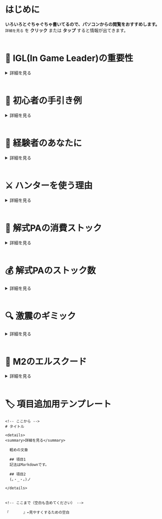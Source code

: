 # はじめに
**いろいろとぐちゃぐちゃ書いてるので、パソコンからの閲覧をおすすめします。**  
`詳細を見る` を **クリック** または **タップ** すると情報が出てきます。  
ﾠﾠﾠ  
  
# 👑 IGL(In Game Leader)の重要性

<details>
<summary>詳細を見る</summary>
  
  **スムーズに進行するにはIGLの存在が必要です。**  
  『誰が、どこで、解式を撃つのか』『何をして欲しいのか』をすべて決めます。  
  **[初心者の手引き](#初心者の手引き)も担当してほしい**為、激震を理解しているチャット速度が速い人が適任。  
  解式PAの簡単な担当位置の順番は以下です。  
  `易 | M2前半 > M2後半 > M4前半 > M4後半 > M3人型 | 難`  
  
</details>  
ﾠﾠﾠ  
  
# 🐥 初心者の手引き例

<details>
<summary>詳細を見る</summary>
  
  初回は**M2のベイゼ到達が目標**で進めるといいです。  
  また、**ゲーム中の説明は一貫して１人が担当するべき**です。  
  
  **激震は時間経過によるVRエネルギーの減少が存在しません。**    
  **説明に重点を置いてゆっくり進める**こと。  
  
  道中ペロるようだったら、VRエネルギーはボス討伐直前まで残すのがおすすめ。  
  **VRエネルギー残量76%以上が、理論値と同様のエネミー設定**になります。  
  `道中のVRカプセルはひとつあたり5%回復する。`

  ## クエスト開始前
  **開始前の段階で一気に情報は与えてはいけません。**(情報過多になるので)  
  `緊張を防ぐため、ドールなし床ペロについては絶対伝えないほうが良いです。`  
  - 『**常に後ろを付いてくること**』
  - 『**戦闘時は前に出過ぎないこと**』
  - 『**危ない時は戦線離脱すること**』  
  
  以上の３つで十分です。  
  パルチザンのPAは、[スピードレイン](https://pso2.swiki.jp/index.php?%E3%83%95%E3%82%A9%E3%83%88%E3%83%B3%E3%82%A2%E3%83%BC%E3%83%84%2F%E3%83%91%E3%83%AB%E3%83%81%E3%82%B6%E3%83%B3%E7%B3%BB#l56a1d4c)だけ教えればOKです。  

  ## M1 イーデッタ討伐後
  イーデッタ討伐後、敵を無視してコンテナ上に集まることを伝えます。  
  雑魚エネミーの討伐後、JGについて説明。  
  - 『**ジャストガードで回復ができること**』  
  - 『**武器アクションよりチャージPAの方が圧倒的に受付が長いこと**』  
  - 『**チャージPAはチャージ開始から1.5秒間が常にJG判定であること**』  
  - 『**回復は近くの味方にも効果があること**』  
  
  ある程度練習させるだけで、**成功するまで無理にやらせたりしてはいけない。**  

  ## M1 ラグナス戦
  通路の雑魚エネミー戦闘前に、討伐後さっきの場所に戻ることを伝えてください。  
  Ra, Boによるラグナスの誘導中に以下を説明。  
  - 『**セイクリッドスキュアの使い方について**』  
  - 『**無限PAについて**』  
  
  無限PAは、**ギアが光るのを目安にするとJAになる。**  
  `ここは先行の人が教えるといいかも(ちょうどハンターだし)`  

  ## M2 解式PA
  ドロップ武器の共有と解式PAについて説明。  
  - 『**欲しいのはランチャー, バレットボウ, ジェットブーツのいずれかであること**』  
  - 『**消費する解式ストックは武器によって異なること**』  
  - 『**担当箇所以外で勝手に自己判断で使ってはいけないこと**』  
  
  **初心者には、体験としてM2前半を担当させるのがおすすめです。**  
  `討伐できたら声をかけること。「gj」とか「ないす」とか`  

  ## M3以降
  **重要事項はそのタイミングで適宜説明し、あとは自由にやらせる形で。**  
  - 『**M3の最初の閃機種が近づくと危険であること**』  
  - 『**M3のカタパルト先では動かないこと**』  
  - 『**M5で解式ストックが2欲しいこと**』  
  
  **ここまでできるなら余裕で理論値取れます。**  
  ちなみに、ベールドフォードルスは解式PA合計4, 5発が目安  
  `M3~M4担当+Raの計4人がおすすめ`  

  ## クエスト終了後
  **気になる部分があれば、その旨を優しい言葉で伝えてください。**  
  初回は誰しもが失敗ややらかしを起こしていた事を伝えてください。  
  `※みんな通る道として事実なので`  
  
</details>  
ﾠﾠﾠ  
  
# 🐓 経験者のあなたに

<details>
<summary>詳細を見る</summary>
  
  **Huとして3回程度参加して貰った人が対象。**  
  さすがに激震について理解してると思うので他の場所を任せたりしてみたい。   
  **ソードを使ってもらうようにしたり、先行・Ra・Boのできる人材にして戦力を強化。**  
  役割の練習は2~4人でも行うことができます。  
  特に役割関連は興味があったら声かけてください。  

  ## ソードを使ってほしい理由
  **パルチザンより火力が高いです。**  
  特にゼッシュレイダとグンネガムに対して有効で、M4の突破が楽になります。  
  `※ソードの解式PA消費ストックは3なので、間違っても使わないでください。`  

  ## ハンター(先行)の役割
  先陣を切る。  
  **厄介なエネミーのヘイトを取ったり、処理を先に行う役割**です。  
  - 解式PAの撃つ位置の理解が必要。  
  - 重要な解式PA担当箇所が2つくらいある。
  - リンチされてペロりやすい。  

  **とりあえず何か役割をやってみたい人向け。**  
  `※ランチャーではなくバレットボウの解式PAを使うことになります。`  

  ## レンジャーの役割
  全体の支援その１。   
  **WBを貼ったり、解式PAでのバックアップ、回復アイテムを味方に回す役割**です。  
  - 遠くから攻撃できる分、極力被弾を減らす必要がある。  
  - チャレンジドール含めた回復アイテムを味方に回す。  
  - 戦闘時間などを見て解式PAを使用する。  
  - ボーナスエネミーの討伐。  
  - VR, マイルの取り忘れがないか確認。  

  **戦況の理解と全体が見れる人向け。**  
  `※3種のPAと2種のボムを使い分けできる必要があります。`  

  ## バウンサーの役割
  全体の支援その２。  
  **敵を一箇所に集めたり、靴解式で貢献する役割**です。  
  - JBの特徴から超近距離での戦いが強いられる。
  - 扱いに慣れないと被弾しがち。
  - ゲイル派生で敵を一箇所に集める。  
  - 武器ガチャに対する最低保証になる。  
  - M3ボーナスエネミーの討伐。  

  **ゲームの腕に自信ある人向け。**  
  `※一番難しいです。`  
  
</details>  
ﾠﾠﾠ  
  
# ⚔ ハンターを使う理由

<details>
<summary>詳細を見る</summary>
  何かあれば説得用に使ってください。  
  
  ## 攻略の前提が成り立たなくなるから
  - M5のボスをオメガ・アンゲルに固定する為の『**必須条件**』です。  
  `※参加者全員がラッシュタイプのクラスである必要がある。`  

  ## 仕様上の都合から
  - ハンターのみ、特殊スキルで**解式ゲージが溜まりやすくなっている。**
  - **ハンター, レンジャー, バウンサー 以外は、解式PAを撃つことができません。**  
  - 上記３クラス以外は、2段ジャンプが使えません。  
  `※そういう仕様のチャレンジクエストになってます。` 
  
</details>  
ﾠﾠﾠ  
    
# 💸 解式PAの消費ストック

<details>
<summary>詳細を見る</summary>
  
  **M1で以下4つのいずれも出なかった場合はリセットしていい**かも  
  参加メンバーのほとんどが激震の経験者ならそのまま続けても可  
  |武器名|消費ゲージ|系統|
  |-|-:|-|
  |ランチャー|1|座標|
  |バレットボウ|1|範囲|
  |ジェットブーツ|2|範囲|
  |ツインマシンガン|2|座標|

  **ソードとナックルは重すぎるから、使わないほうがいい**  
  **いや使わないでくれ**  
  
  ツインマシンガンも普通に微妙
  
  ## ランチャー
  **最強**  
  [参考動画](https://www.youtube.com/watch?v=qPoE5nFnhjI)

  ## バレットボウ
  移動入力なし → 単体攻撃  
  移動入力あり → 範囲攻撃  
  **どちらも発動からダメージ発生まで時間がある**ので、気持ち早めに撃つと良し。  
  TP先のエルスクードは攻撃が間に合うか、倒せるかわかりません。  
  [参考動画](https://youtu.be/wmfYHQxjCf0?t=110)

  ## ツインマシンガン
  座標攻撃だが、**モーションが長く火力低め**らしい。  
  TP先のエルスクードを倒せるか怪しい、リセットも一考。  
  [参考動画](https://youtu.be/ptY-ZVyQIW8?t=96)

  ## ジェットブーツ
  派生なし → 範囲攻撃    
  派生あり → 単体攻撃  
  **ランチャーか弓が落ちなかった場合の保険。**  
  TP先のエルスクードも倒せる。(検証済み)  
  [参考動画](https://youtu.be/wYwxEQQTcaM)  
  
</details>  
ﾠﾠﾠ  
  
# 💰 解式PAのストック数

<details>
<summary>詳細を見る</summary>
  
  ジャガさんの動画を基準に考える  

  [参考：解式PAゲージの蓄積条件](http://blog.livedoor.jp/swanday/archives/80912078.html)  
  とにかく殴ってダメージいっぱい出せば出すほど溜まる  
  ### M2 TP突入前
  Hu -> ストック4は絶対に溜まる  
  Ra&Bo -> ストック3  

  <例外 Bo靴>
  Ra -> ユグルドラーダ  
  Bo -> ヒュードアズール  
  Hu -> エルスクード+ディゾルセイバー  

  ### IA1 突入時点
  Hu -> ストック4\~6  
  Ra&Bo -> ストック3\~4  

  ### M3 最初のポイントの殲滅後
  Hu -> ストック5以上 (ほぼ確定)  
  Ra&Bo -> ストック4 (ほぼ確定)  

  <例外>
  Hu -> ラピドギルナス+α  
  Ra -> ブレードディンゲール  
  Bo -> ベールドフォードルス  

  この時点で全員解式0だと思われる。

  ### M4 ゼッシュレイダの辺り
  Hu -> ストック6  
  Ra&Bo -> ストック5  

  ### M4 プロジオーグルスの辺り
  Hu -> ストック7(上限は6)  
  Ra&Bo -> ストック5  

  ### M4 エボリオン・ドラゴンの辺り
  Hu -> ストック8(上限は6)  
  Ra&Bo -> ストック6  

  ##激震全体を通して
  Huは8, Raは6のストックを溜められると考えるといいか？  
  
</details>  
ﾠﾠﾠ  
  
# 🔍 激震のギミック

<details>
<summary>詳細を見る</summary>
  把握しておくと理解度上がってうれしいらしい  
  
  ## ラッピー
  **ボーナスエネミーの正体。**  
  地味に硬い、逃げられる前に倒したい。  

  ## アンロックスイッチ
  理論値を取りに行くラッシュ構成の激震であるなら、**押す必要ない。**  
  ただ、**押しても特に不都合はない。**  

  ## テレポーター
  M2, M4どちらも誰か１人が入ると、**時間制限ありのトライアル**が発生する。  
  **準備ができるまで入らせてはいけない。**  

  ## M3のカタパルト
  飛ぶだけならOK、**１歩でも前に出たらエネミーが出現する。**  
  **早めに待機指示を出すべき。**  
  肩越しとランチャーを使えば、棘のギミックは予め解除することができる。  
  
</details>  
ﾠﾠﾠ  
  
# 👾 M2のエルスクード

<details>
<summary>詳細を見る</summary>
  
  **一発で倒せなくても、ベイゼ破壊が失敗しても、誰も床ペロしなければ理論値届きます。**  
  でも、そんな危険は冒したくない為、慣れた人が担当して**必ず倒したい。**  
  
  **解式PA中は無敵ではないため、撃つ人はRaと一緒に突入する。**  
   
  ランチャーかジェットブーツの解式PAだったら倒せます。    
  
</details>  
ﾠﾠﾠ  
  
# 🏷️ 項目追加用テンプレート
```
<!-- ここから -->
# タイトル

<details>
<summary>詳細を見る</summary>
  
  軽めの文章  
  
  ## 項目1
  記法はMarkdownです。  
  
  ## 項目2
  (。・_・。)ノ  
  
</details>  
ﾠﾠﾠ  
  
<!-- ここまで（空白も含めてください） -->
```
`『ﾠﾠﾠ  』←見やすくするための空白` 
